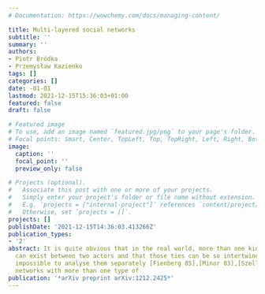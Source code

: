 ```yaml
---
# Documentation: https://wowchemy.com/docs/managing-content/

title: Multi-layered social networks
subtitle: ''
summary: ''
authors:
- Piotr Bródka
- Przemysław Kazienko
tags: []
categories: []
date: -01-01
lastmod: 2021-12-15T15:36:03+01:00
featured: false
draft: false

# Featured image
# To use, add an image named `featured.jpg/png` to your page's folder.
# Focal points: Smart, Center, TopLeft, Top, TopRight, Left, Right, BottomLeft, Bottom, BottomRight.
image:
  caption: ''
  focal_point: ''
  preview_only: false

# Projects (optional).
#   Associate this post with one or more of your projects.
#   Simply enter your project's folder or file name without extension.
#   E.g. `projects = ["internal-project"]` references `content/project/deep-learning/index.md`.
#   Otherwise, set `projects = []`.
projects: []
publishDate: '2021-12-15T14:36:03.413266Z'
publication_types:
- '2'
abstract: It is quite obvious that in the real world, more than one kind of relationship
  can exist between two actors and that those ties can be so intertwined that it is
  impossible to analyse them separately [Fienberg 85],[Minor 83],[Szell 10]. Social
  networks with more than one type of
publication: '*arXiv preprint arXiv:1212.2425*'
---
```

